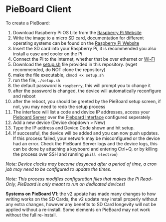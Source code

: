 # PieBoard Client

To create a PieBoard:
1. Download Raspberry Pi OS Lite from the [Raspberry Pi Website](https://www.raspberrypi.org/software/operating-systems/)
2. Write the image to a micro SD card, documentation for different operating systems can be found on the [Raspberry Pi Website](https://www.raspberrypi.org/documentation/installation/installing-images/)
3. Insert the SD card into your Raspberry Pi, it is recommended you also install a case and cooler on the Pi
4. Connect the Pi to the internet, whether that be over ethernet or [Wi-Fi](https://www.raspberrypi.org/documentation/configuration/wireless/wireless-cli.md)
5. Download the [setup.sh](https://raw.githubusercontent.com/Kings-Ridge-Christian-School/pieboard-client/master/setup.sh) file provided in this repository. (wget recommended, do NOT clone the repository)
6. make the file executable, `chmod +x setup.sh`
7. run the file, `./setup.sh`
8. the default password is `raspberry`, this will prompt you to change it
9. after the password is changed, the device will automatically reconfigure and reboot
10. after the reboot, you should be greeted by the PieBoard setup screen, if not, you may need to redo the setup process
11. The interface will list a code and device IP addresses, access your [Pieboard Server](https://github.com/kings-ridge-christian-school/pieboard-server) over the [Pieboard Interface](https://github.com/kings-ridge-christian-school/pieboard-interface) configured seperately
12. Add a new device (Device dropdown > New)
13. Type the IP address and Device Code shown and hit setup.
14. If successful, the device will be added and you can now push updates. If this process failed, your network may be misconfigured or the device had an error. Check the PieBoard Server logs and the device logs, this can be done by attaching a keyboard and entering Ctrl+Q, or by killing the process over SSH and running `pkill electron`)
    
*Note: Device clocks may become desynced after a period of time, a cron job may need to be configured to update the times.*

*Note: This process modifies configuration files that makes the Pi Read-Only, PieBoard is only meant to run on dedicated devices!*

**Systems on PieBoard V1**: the v2 update has made many changes to how writing works on the SD Cards, the v2 update may install properly without any extra changes, however any benefits to SD Card longevity will not be applied without a re-install. Some elements on PieBoard may not work without the full re-install.
